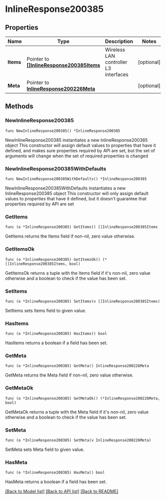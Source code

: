 # InlineResponse200385

## Properties

Name | Type | Description | Notes
------------ | ------------- | ------------- | -------------
**Items** | Pointer to [**[]InlineResponse200385Items**](InlineResponse200385Items.md) | Wireless LAN controller L3 interfaces | [optional] 
**Meta** | Pointer to [**InlineResponse200226Meta**](InlineResponse200226Meta.md) |  | [optional] 

## Methods

### NewInlineResponse200385

`func NewInlineResponse200385() *InlineResponse200385`

NewInlineResponse200385 instantiates a new InlineResponse200385 object
This constructor will assign default values to properties that have it defined,
and makes sure properties required by API are set, but the set of arguments
will change when the set of required properties is changed

### NewInlineResponse200385WithDefaults

`func NewInlineResponse200385WithDefaults() *InlineResponse200385`

NewInlineResponse200385WithDefaults instantiates a new InlineResponse200385 object
This constructor will only assign default values to properties that have it defined,
but it doesn't guarantee that properties required by API are set

### GetItems

`func (o *InlineResponse200385) GetItems() []InlineResponse200385Items`

GetItems returns the Items field if non-nil, zero value otherwise.

### GetItemsOk

`func (o *InlineResponse200385) GetItemsOk() (*[]InlineResponse200385Items, bool)`

GetItemsOk returns a tuple with the Items field if it's non-nil, zero value otherwise
and a boolean to check if the value has been set.

### SetItems

`func (o *InlineResponse200385) SetItems(v []InlineResponse200385Items)`

SetItems sets Items field to given value.

### HasItems

`func (o *InlineResponse200385) HasItems() bool`

HasItems returns a boolean if a field has been set.

### GetMeta

`func (o *InlineResponse200385) GetMeta() InlineResponse200226Meta`

GetMeta returns the Meta field if non-nil, zero value otherwise.

### GetMetaOk

`func (o *InlineResponse200385) GetMetaOk() (*InlineResponse200226Meta, bool)`

GetMetaOk returns a tuple with the Meta field if it's non-nil, zero value otherwise
and a boolean to check if the value has been set.

### SetMeta

`func (o *InlineResponse200385) SetMeta(v InlineResponse200226Meta)`

SetMeta sets Meta field to given value.

### HasMeta

`func (o *InlineResponse200385) HasMeta() bool`

HasMeta returns a boolean if a field has been set.


[[Back to Model list]](../README.md#documentation-for-models) [[Back to API list]](../README.md#documentation-for-api-endpoints) [[Back to README]](../README.md)


